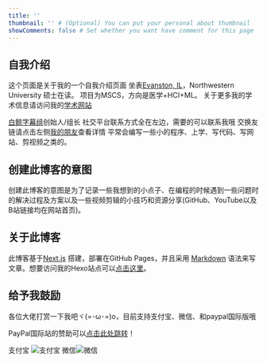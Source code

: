 ```yaml
---
title: ''
thumbnail: '' # (Optional) You can put your personal about thumbnail
showComments: false # Set whether you want have comment for this page
---
```


## 自我介绍

这个页面是关于我的一个自我介绍页面
坐表[Evanston, IL](https://www.google.com/maps/place/Evanston,+IL/)，Northwestern University 硕士在读。
项目为MSCS，方向是医学+HCI+ML。
关于更多我的学术信息请访问我的[学术网站](https://www.zla.app/)

[白鲸字幕组](https://www.belugasubs.com/)创始人/组长
社交平台联系方式全在左边，需要的可以联系我哦
交换友链请点击左侧[我的朋友](/friends)查看详情
平常会编写一些小的程序、上学、写代码、写网站、剪视频之类的。

## 创建此博客的意图

创建此博客的意图是为了记录一些我想到的小点子、在编程的时候遇到一些问题时的解决过程及方案以及一些视频剪辑的小技巧和资源分享(GitHub、YouTube以及B站链接均在网站首页)。

## 关于此博客

此博客基于[Next.js](https://nextjs.org/) 搭建，部署在GitHub Pages，并且采用 [Markdown](https://www.markdownguide.org/) 语法来写文章。想要访问我的Hexo站点可以[点击这里](https://www.zl-asica.pub/)。

## 给予我鼓励

各位大佬打赏一下我吧ヾ(=･ω･=)o，目前支持支付宝、微信、和paypal国际版哦

PayPal国际站的赞助可以[点击此处跳转](https://paypal.me/ZLasica)！

支付宝 ![支付宝](https://s2.loli.net/2023/11/19/KojHf6wu8J9ySp2.jpg '支付宝')
微信![微信](https://s2.loli.net/2023/11/19/AePokujq2EwM6yX.jpg '微信')
